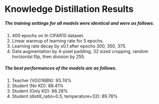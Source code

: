 # Knowledge Distillation Results

##### The training settings for all models were identical and were as follows.

1. 400 epochs on th CIFAR10 dataset.
2. Linear warmup of learning rate for 5 epochs.
3. Learning rate decay by x0.1 after epochs 300, 350, 375.
4. Data augmentation by 4-pixel padding, 32 sized cropping, random horizontal flip, then division by 255.


##### The best performances of the models are as follows.

1. Teacher (VGG16BN): 93.74%
2. Student (No KD): 88.41%
3. Student (Only KD): 88.28%
4. Student (distill_ratio=0.5, temperature=32): 89.76%

